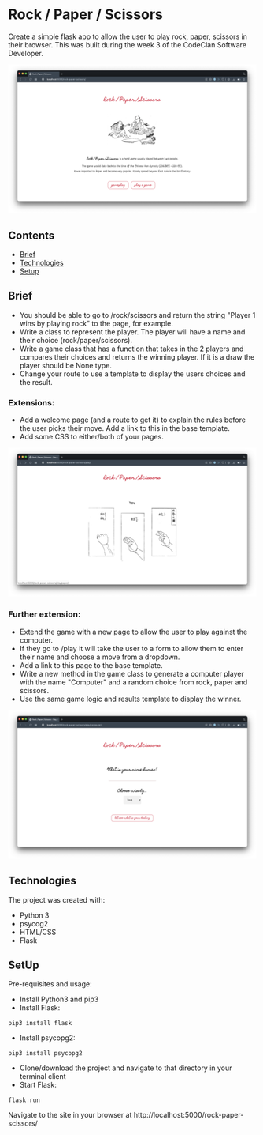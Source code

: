 # Rock / Paper / Scissors

Create a simple flask app to allow the user to play rock, paper, scissors in their browser. This was built during the week 3 of the CodeClan Software Developer.

![](https://github.com/ByAnthony/rock_paper_scissors/blob/main/static/Screenshot%202021-10-01%20at%2005.51.33.png?raw=true)

## Contents
* [Brief](#brief)
* [Technologies](#technologies)
* [Setup](#setup)

## Brief
- You should be able to go to /rock/scissors and return the string "Player 1 wins by playing rock" to the page, for example.
- Write a class to represent the player. The player will have a name and their choice (rock/paper/scissors).
- Write a game class that has a function that takes in the 2 players and compares their choices and returns the winning player. If it is a draw the player should be None type.
- Change your route to use a template to display the users choices and the result.

### Extensions:
- Add a welcome page (and a route to get it) to explain the rules before the user picks their move. Add a link to this in the base template.
- Add some CSS to either/both of your pages.

![](https://github.com/ByAnthony/rock_paper_scissors/blob/main/static/Screenshot%202021-10-08%20at%2009.52.03.png?raw=true)

### Further extension:
- Extend the game with a new page to allow the user to play against the computer.
- If they go to /play it will take the user to a form to allow them to enter their name and choose a move from a dropdown.
- Add a link to this page to the base template.
- Write a new method in the game class to generate a computer player with the name "Computer" and a random choice from rock, paper and scissors.
- Use the same game logic and results template to display the winner.

![](https://github.com/ByAnthony/rock_paper_scissors/blob/main/static/Screenshot%202021-10-08%20at%2009.55.50.png?raw=true)

## Technologies
The project was created with:
- Python 3
- psycog2
- HTML/CSS
- Flask

## SetUp
Pre-requisites and usage:
- Install Python3 and pip3
- Install Flask: 
```
pip3 install flask
```
- Install psycopg2: 
```
pip3 install psycopg2
```
- Clone/download the project and navigate to that directory in your terminal client
- Start Flask:
```
flask run
```
Navigate to the site in your browser at http://localhost:5000/rock-paper-scissors/
